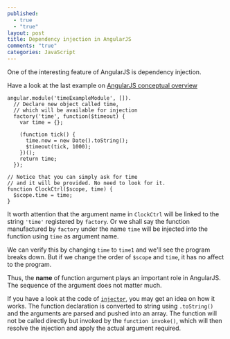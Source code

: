 ```yaml
---
published: 
  - true
  - "true"
layout: post
title: Dependency injection in AngularJS
comments: "true"
categories: JavaScript
---
```


One of the interesting feature of AngularJS is dependency injection.

Have a look at the last example on [AngularJS conceptual overview](http://docs.angularjs.org/guide/concepts)

```
angular.module('timeExampleModule', []).
  // Declare new object called time,
  // which will be available for injection
  factory('time', function($timeout) {
    var time = {};
 
    (function tick() {
      time.now = new Date().toString();
      $timeout(tick, 1000);
    })();
    return time;
  });
 
// Notice that you can simply ask for time
// and it will be provided. No need to look for it.
function ClockCtrl($scope, time) {
  $scope.time = time;
}
```

It worth attention that the argument name in `ClockCtrl` will be linked to the string `'time'` registered by `factory`. Or we shall say the function manufactured by `factory` under the name `time` will be injected into the function using `time` as argument name.

We can verify this by changing `time` to `time1` and we'll see the program breaks down. But if we change the order of `$scope` and `time`, it has no affect to the program.

Thus, the **name** of function argument plays an important role in AngularJS. The sequence of the argument does not matter much.

If you have a look at the code of [`injector`](https://github.com/angular/angular.js/blob/master/src/auto/injector.js), you may get an idea on how it works. The function declaration is converted to string using `.toString()` and the arguments are parsed and pushed into an array. The function will not be called directly but invoked by the `function invoke()`, which will then resolve the injection and apply the actual argument required.
